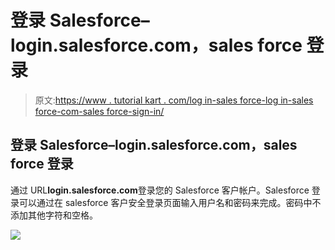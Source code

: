 # 登录 Salesforce–login.salesforce.com，sales force 登录

> 原文:[https://www . tutorial kart . com/log in-sales force-log in-sales force-com-sales force-sign-in/](https://www.tutorialkart.com/login-salesforce-login-salesforce-com-salesforce-sign-in/)

## 登录 Salesforce–login.salesforce.com，sales force 登录

通过 URL**login.salesforce.com**登录您的 Salesforce 客户帐户。Salesforce 登录可以通过在 salesforce 客户安全登录页面输入用户名和密码来完成。密码中不添加其他字符和空格。

[![](../Images/925da31b32d6bc3827932f6c8afb11bb.png)](https://www.tutorialkart.com/)